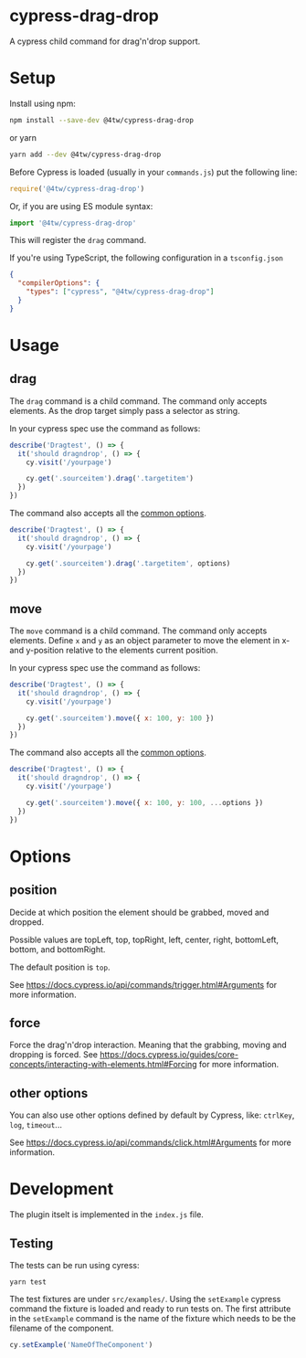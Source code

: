 # cypress-drag-drop

A cypress child command for drag'n'drop support.

# Setup

Install using npm:

```bash
npm install --save-dev @4tw/cypress-drag-drop
```

or yarn

```bash
yarn add --dev @4tw/cypress-drag-drop
```

Before Cypress is loaded (usually in your `commands.js`) put the following line:

```javascript
require('@4tw/cypress-drag-drop')
```

Or, if you are using ES module syntax:

```javascript
import '@4tw/cypress-drag-drop'
```

This will register the `drag` command.


If you're using TypeScript, the following configuration in a `tsconfig.json`

```json
{
  "compilerOptions": {
    "types": ["cypress", "@4tw/cypress-drag-drop"]
  }
}
```

# Usage

## drag

The `drag` command is a child command.
The command only accepts elements.
As the drop target simply pass a selector as string.

In your cypress spec use the command as follows:

```javascript
describe('Dragtest', () => {
  it('should dragndrop', () => {
    cy.visit('/yourpage')

    cy.get('.sourceitem').drag('.targetitem')
  })
})
```

The command also accepts all the [common options](#options).

```javascript
describe('Dragtest', () => {
  it('should dragndrop', () => {
    cy.visit('/yourpage')

    cy.get('.sourceitem').drag('.targetitem', options)
  })
})
```

## move

The `move` command is a child command.
The command only accepts elements.
Define `x` and `y` as an object parameter to move the element in x- and y-position relative to the elements current position.

In your cypress spec use the command as follows:

```javascript
describe('Dragtest', () => {
  it('should dragndrop', () => {
    cy.visit('/yourpage')

    cy.get('.sourceitem').move({ x: 100, y: 100 })
  })
})
```

The command also accepts all the [common options](#options).

```javascript
describe('Dragtest', () => {
  it('should dragndrop', () => {
    cy.visit('/yourpage')

    cy.get('.sourceitem').move({ x: 100, y: 100, ...options })
  })
})
```


# Options

## position

Decide at which position the element should be grabbed, moved and dropped.

Possible values are topLeft, top, topRight, left, center, right, bottomLeft,
bottom, and bottomRight.

The default position is `top`.

See https://docs.cypress.io/api/commands/trigger.html#Arguments for more information.
## force

Force the drag'n'drop interaction. Meaning that the grabbing, moving and dropping
is forced. See https://docs.cypress.io/guides/core-concepts/interacting-with-elements.html#Forcing
for more information.

## other options

You can also use other options defined by default by Cypress, like: `ctrlKey`, `log`, `timeout`...

See https://docs.cypress.io/api/commands/click.html#Arguments for more information.

# Development

The plugin itselt is implemented in the `index.js` file.

## Testing

The tests can be run using cyress:

```
yarn test
```

The test fixtures are under `src/examples/`. Using the `setExample` cypress command
the fixture is loaded and ready to run tests on. The first attribute in the `setExample` command
is the name of the fixture which needs to be the filename of the component.

```javascript
cy.setExample('NameOfTheComponent')
```
